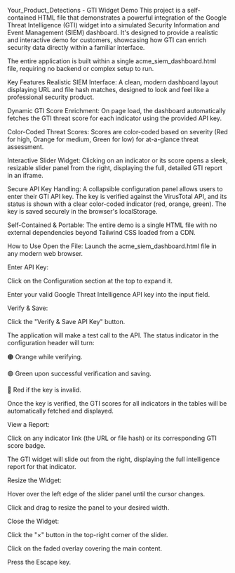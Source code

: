 Your_Product_Detections - GTI Widget Demo
This project is a self-contained HTML file that demonstrates a powerful integration of the Google Threat Intelligence (GTI) widget into a simulated Security Information and Event Management (SIEM) dashboard. It's designed to provide a realistic and interactive demo for customers, showcasing how GTI can enrich security data directly within a familiar interface.

The entire application is built within a single acme_siem_dashboard.html file, requiring no backend or complex setup to run.

Key Features
Realistic SIEM Interface: A clean, modern dashboard layout displaying URL and file hash matches, designed to look and feel like a professional security product.

Dynamic GTI Score Enrichment: On page load, the dashboard automatically fetches the GTI threat score for each indicator using the provided API key.

Color-Coded Threat Scores: Scores are color-coded based on severity (Red for high, Orange for medium, Green for low) for at-a-glance threat assessment.

Interactive Slider Widget: Clicking on an indicator or its score opens a sleek, resizable slider panel from the right, displaying the full, detailed GTI report in an iframe.

Secure API Key Handling: A collapsible configuration panel allows users to enter their GTI API key. The key is verified against the VirusTotal API, and its status is shown with a clear color-coded indicator (red, orange, green). The key is saved securely in the browser's localStorage.

Self-Contained & Portable: The entire demo is a single HTML file with no external dependencies beyond Tailwind CSS loaded from a CDN.

How to Use
Open the File: Launch the acme_siem_dashboard.html file in any modern web browser.

Enter API Key:

Click on the Configuration section at the top to expand it.

Enter your valid Google Threat Intelligence API key into the input field.

Verify & Save:

Click the "Verify & Save API Key" button.

The application will make a test call to the API. The status indicator in the configuration header will turn:

🟠 Orange while verifying.

🟢 Green upon successful verification and saving.

🔴 Red if the key is invalid.

Once the key is verified, the GTI scores for all indicators in the tables will be automatically fetched and displayed.

View a Report:

Click on any indicator link (the URL or file hash) or its corresponding GTI score badge.

The GTI widget will slide out from the right, displaying the full intelligence report for that indicator.

Resize the Widget:

Hover over the left edge of the slider panel until the cursor changes.

Click and drag to resize the panel to your desired width.

Close the Widget:

Click the "×" button in the top-right corner of the slider.

Click on the faded overlay covering the main content.

Press the Escape key.
